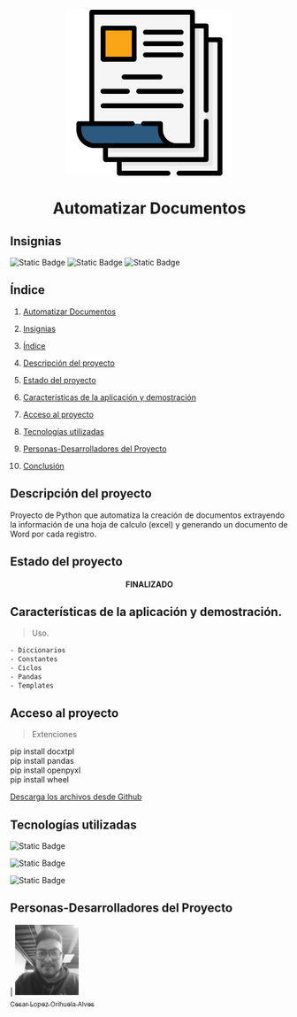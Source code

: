 <p align="center">
<img src="./img/documentos.png"
 width="300">
</p>

<h1 align="center" id="documentos">Automatizar Documentos</h1>

## Insignias

![Static Badge](https://img.shields.io/badge/STATUS-TERMINADO-green)
![Static Badge](https://img.shields.io/badge/LENGUAJE-Python-blue)
![Static Badge](https://img.shields.io/badge/PROYECTO-YouTube-red)

## Índice

1. [Automatizar Documentos](#documentos)

2. [Insignias](#insignias)

3. [Índice](#índice)

4. [Descripción del proyecto](#descripción-del-proyecto)

5. [Estado del proyecto](#Estado-del-proyecto)

6. [Características de la aplicación y demostración](#Características-de-la-aplicación-y-demostración)

7. [Acceso al proyecto](#acceso-proyecto)

8. [Tecnologías utilizadas](#tecnologías-utilizadas)

9. [Personas-Desarrolladores del Proyecto](#personas-desarrolladores)

10. [Conclusión](#conclusión)

## Descripción del proyecto

Proyecto de Python que automatiza la creación de documentos extrayendo la información de una hoja de calculo (excel) y generando un documento de Word por cada registro.

## Estado del proyecto

<h4 align="center">
FINALIZADO
</h4>

## Características de la aplicación y demostración.

> Uso.

    - Diccionarios
    - Constantes
    - Ciclos
    - Pandas
    - Templates

## Acceso al proyecto

> Extenciones

pip install docxtpl  
pip install pandas  
pip install openpyxl  
pip install wheel

[Descarga los archivos desde Github]()

## Tecnologías utilizadas

![Static Badge](https://img.shields.io/badge/IDE-VSC-blue)

![Static Badge](https://img.shields.io/badge/LENGUAJE-Python-blue)

![Static Badge](https://img.shields.io/badge/Python-3.12.4-red)

## Personas-Desarrolladores del Proyecto

| [<img src="./img/Imagen de WhatsApp 2024-04-03 a las 11.56.47_1cd72efb.jpg" width=115><br><sub>Cesar Lopez Orihuela Alves</sub>](https://github.com/Chinicuil87)
